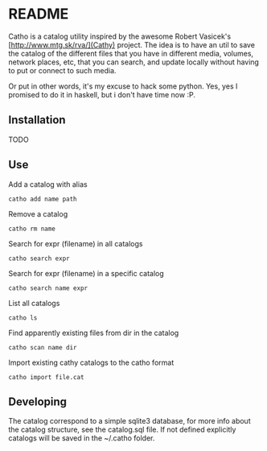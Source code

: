 README
==========

Catho is a catalog utility inspired by the awesome Robert Vasicek's
[http://www.mtg.sk/rva/](Cathy) project. The idea is to have an util
to save the catalog of the different files that you have in different
media, volumes, network places, etc, that you can search, and update
locally without having to put or connect to such media.

Or put in other words, it's my excuse to hack some python. Yes, yes I
promised to do it in haskell, but i don't have time now :P.

Installation
----------

TODO


Use
----------
Add a catalog with alias

    catho add name path  

Remove a catalog

    catho rm name

Search for expr (filename) in all catalogs

    catho search expr

Search for expr (filename) in a specific catalog

    catho search name expr

List all catalogs

    catho ls

Find apparently existing files from dir in the catalog

    catho scan name dir

Import existing cathy catalogs to the catho format

    catho import file.cat
    
Developing
----------

The catalog correspond to a simple sqlite3 database, for more info
about the catalog structure, see the catalog.sql file. If not defined
explicitly catalogs will be saved in the ~/.catho folder.
